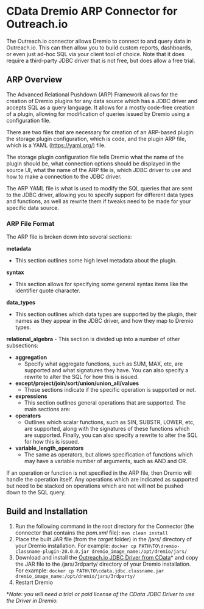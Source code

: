 # CData Dremio ARP Connector for Outreach.io

The Outreach.io connector allows Dremio to connect to and query data in Outreach.io. This can then allow you to build custom reports, dashboards, or even just ad-hoc SQL via your client tool of choice. Note that it does require a third-party JDBC driver that is not free, but does allow a free trial.

## ARP Overview

The Advanced Relational Pushdown (ARP) Framework allows for the creation of Dremio plugins for any data source which has a JDBC driver and accepts SQL as a query language. It allows for a mostly code-free creation of a plugin, allowing for modification of queries issued by Dremio using a configuration file.

There are two files that are necessary for creation of an ARP-based plugin: the storage plugin configuration, which is code, and the plugin ARP file, which is a YAML (https://yaml.org/) file.

The storage plugin configuration file tells Dremio what the name of the plugin should be, what connection options should be displayed in the source UI, what the name of the ARP file is, which JDBC driver to use and how to make a connection to the JDBC driver.

The ARP YAML file is what is used to modify the SQL queries that are sent to the JDBC driver, allowing you to specify support for different data types and functions, as well as rewrite them if tweaks need to be made for your specific data source.

### ARP File Format

The ARP file is broken down into several sections:

**metadata**
* This section outlines some high level metadata about the plugin.

**syntax**

* This section allows for specifying some general syntax items like the identifier quote character.

**data_types**

* This section outlines which data types are supported by the plugin, their names as they appear in the JDBC driver, and how they map to Dremio types.

**relational_algebra** - This section is divided up into a number of other subsections:

* **aggregation**
    * Specify what aggregate functions, such as SUM, MAX, etc, are supported and what signatures they have. You can also specify a rewrite to alter the SQL for how this is issued.
 * **except/project/join/sort/union/union_all/values**
    * These sections indicate if the specific operation is supported or not.
 * **expressions**
    * This section outlines general operations that are supported. The main sections are:
 * **operators**
    * Outlines which scalar functions, such as SIN, SUBSTR, LOWER, etc, are supported, along with the signatures of these functions which are supported. Finally, you can also specify a rewrite to alter the SQL for how this is issued.
 * **variable_length_operators**
    * The same as operators, but allows specification of functions which may have a variable number of arguments, such as AND and OR.

If an operation or function is not specified in the ARP file, then Dremio will handle the operation itself. Any operations which are indicated as supported but need to be stacked on operations which are not will not be pushed down to the SQL query.

## Build and Installation

1. Run the following command in the root directory for the Connector (the connector that contains the *pom.xml* file): `mvn clean install`
2. Place the built JAR file (from the *target* folder) in the /jars/ directory of your Dremio installation. For example:
    `docker cp PATH\TO\dremio-classname-plugin-20.0.0.jar dremio_image_name:/opt/dremio/jars/`
3. Download and install the [Outreach.io JDBC Driver from CData](https://www.cdata.com/drivers/outreach/download/jdbc)* and copy the JAR file to the /jars/3rdparty/ directory of your Dremio installation. For example:
    `docker cp PATH\TO\cdata.jdbc.classname.jar dremio_image_name:/opt/dremio/jars/3rdparty/`
4. Restart Dremio

**Note: you will need a trial or paid license of the CData JDBC Driver to use the Driver in Dremio.*
